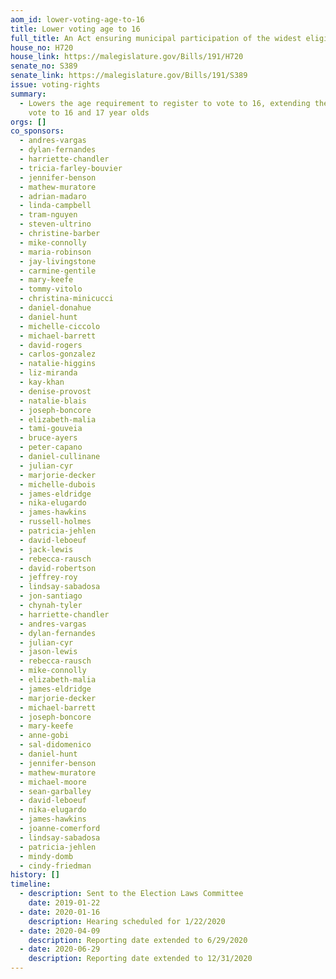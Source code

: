 ```yaml
---
aom_id: lower-voting-age-to-16
title: Lower voting age to 16
full_title: An Act ensuring municipal participation of the widest eligible range
house_no: H720
house_link: https://malegislature.gov/Bills/191/H720
senate_no: S389
senate_link: https://malegislature.gov/Bills/191/S389
issue: voting-rights
summary:
  - Lowers the age requirement to register to vote to 16, extending the right to
    vote to 16 and 17 year olds
orgs: []
co_sponsors:
  - andres-vargas
  - dylan-fernandes
  - harriette-chandler
  - tricia-farley-bouvier
  - jennifer-benson
  - mathew-muratore
  - adrian-madaro
  - linda-campbell
  - tram-nguyen
  - steven-ultrino
  - christine-barber
  - mike-connolly
  - maria-robinson
  - jay-livingstone
  - carmine-gentile
  - mary-keefe
  - tommy-vitolo
  - christina-minicucci
  - daniel-donahue
  - daniel-hunt
  - michelle-ciccolo
  - michael-barrett
  - david-rogers
  - carlos-gonzalez
  - natalie-higgins
  - liz-miranda
  - kay-khan
  - denise-provost
  - natalie-blais
  - joseph-boncore
  - elizabeth-malia
  - tami-gouveia
  - bruce-ayers
  - peter-capano
  - daniel-cullinane
  - julian-cyr
  - marjorie-decker
  - michelle-dubois
  - james-eldridge
  - nika-elugardo
  - james-hawkins
  - russell-holmes
  - patricia-jehlen
  - david-leboeuf
  - jack-lewis
  - rebecca-rausch
  - david-robertson
  - jeffrey-roy
  - lindsay-sabadosa
  - jon-santiago
  - chynah-tyler
  - harriette-chandler
  - andres-vargas
  - dylan-fernandes
  - julian-cyr
  - jason-lewis
  - rebecca-rausch
  - mike-connolly
  - elizabeth-malia
  - james-eldridge
  - marjorie-decker
  - michael-barrett
  - joseph-boncore
  - mary-keefe
  - anne-gobi
  - sal-didomenico
  - daniel-hunt
  - jennifer-benson
  - mathew-muratore
  - michael-moore
  - sean-garballey
  - david-leboeuf
  - nika-elugardo
  - james-hawkins
  - joanne-comerford
  - lindsay-sabadosa
  - patricia-jehlen
  - mindy-domb
  - cindy-friedman
history: []
timeline:
  - description: Sent to the Election Laws Committee
    date: 2019-01-22
  - date: 2020-01-16
    description: Hearing scheduled for 1/22/2020
  - date: 2020-04-09
    description: Reporting date extended to 6/29/2020
  - date: 2020-06-29
    description: Reporting date extended to 12/31/2020
---
```

